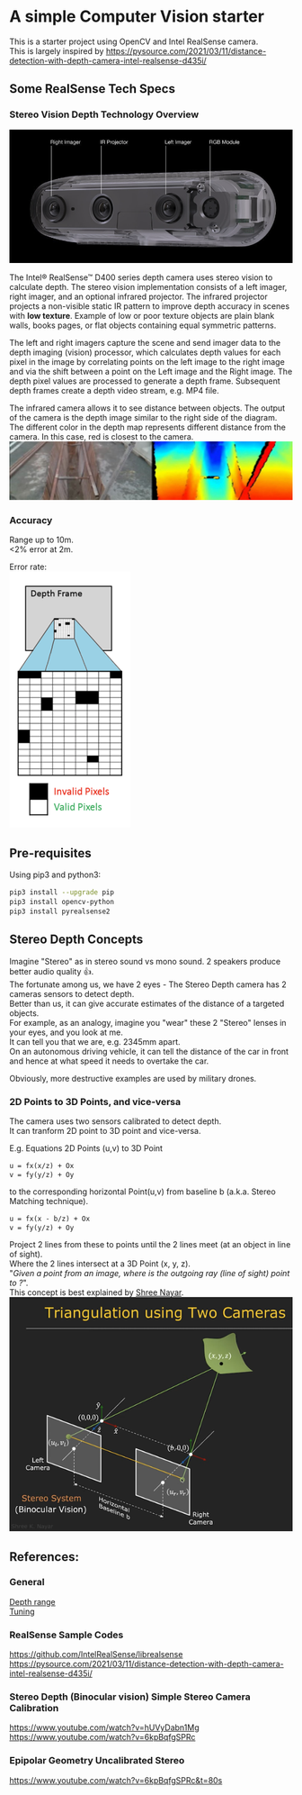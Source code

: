 # A simple Computer Vision starter

This is a starter project using OpenCV and Intel RealSense camera.  
This is largely inspired by 
https://pysource.com/2021/03/11/distance-detection-with-depth-camera-intel-realsense-d435i/

## Some RealSense Tech Specs

### Stereo Vision Depth Technology Overview

![cam_image](./doc/realsense_cam.png)

The Intel® RealSense™ D400 series depth camera uses stereo vision to calculate depth. The stereo vision implementation consists of a left imager, right imager, and an optional infrared projector. The infrared projector projects a non-visible static IR pattern to improve depth accuracy in scenes with **low texture**. Example of low or poor texture objects are plain blank walls, books pages, or flat objects containing equal symmetric patterns.  

The left and right imagers capture the scene and send imager data to the depth imaging (vision) processor, which calculates depth values for each pixel in the image by correlating points on the left image to the right image and via the shift between a point on the Left image and the Right image. The depth pixel values are processed to generate a depth frame. Subsequent depth frames create a depth video stream, e.g. MP4 file.  

The infrared camera allows it to see distance between objects. The output of the camera is the depth image similar to the right side of the diagram. 
The different color in the depth map represents different distance from the camera. In this case, red is closest to the camera.  
![Infrared](./doc/Infrared.jpg)

### Accuracy
Range up to 10m.  
<2% error at 2m.  

Error rate:  
![error rate](./doc/realsense_error_rate.png)


## Pre-requisites

Using pip3 and python3:
```sh
pip3 install --upgrade pip
pip3 install opencv-python
pip3 install pyrealsense2
```

## Stereo Depth Concepts

Imagine "Stereo" as in stereo sound vs mono sound. 2 speakers produce better audio quality 👍.  
The fortunate among us, we have 2 eyes - The Stereo Depth camera has 2 cameras sensors to detect depth.  
Better than us, it can give accurate estimates of the distance of a targeted objects.  
For example, as an analogy, imagine you "wear" these 2 "Stereo" lenses in your eyes, and you look at me.  
It can tell you that we are, e.g. 2345mm apart.  
On an autonomous driving vehicle, it can tell the distance of the car in front and hence at what speed it needs to overtake the car.  

Obviously, more destructive examples are used by military drones.  

### 2D Points to 3D Points, and vice-versa

The camera uses two sensors calibrated to detect depth.  
It can tranform 2D point to 3D point and vice-versa.  

E.g. Equations 2D Points (u,v) to 3D Point
```
u = fx(x/z) + Ox
v = fy(y/z) + Oy
```
to the corresponding horizontal Point(u,v) from baseline b (a.k.a. Stereo Matching technique).  
```
u = fx(x - b/z) + Ox
v = fy(y/z) + Oy
```
Project 2 lines from these to points until the 2 lines meet (at an object in line of sight).  
Where the 2 lines intersect at a 3D Point (x, y, z).  
"*Given a point from an image, where is the outgoing ray (line of sight) point to ?*".  
This concept is best explained by [Shree Nayar](https://www.youtube.com/watch?v=hUVyDabn1Mg).  
![Shree Nayar Stereo Camera](./doc/ShreeNayarStereoCamera.png)  


## References: 
### General
[Depth range](https://www.intelrealsense.com/depth-camera-d435/#:~:text=A%20Powerful%2C%20Full%E2%80%91featured%20Depth%20Camera&text=With%20a%20range%20up%20to,2.0%20and%20cross%2Dplatform%20support.)  
[Tuning](https://dev.intelrealsense.com/docs/tuning-depth-cameras-for-best-performance)  
### RealSense Sample Codes 
https://github.com/IntelRealSense/librealsense  
https://pysource.com/2021/03/11/distance-detection-with-depth-camera-intel-realsense-d435i/  
### Stereo Depth (Binocular vision) Simple Stereo Camera Calibration  
https://www.youtube.com/watch?v=hUVyDabn1Mg  
https://www.youtube.com/watch?v=6kpBqfgSPRc  
### Epipolar Geometry Uncalibrated Stereo 
https://www.youtube.com/watch?v=6kpBqfgSPRc&t=80s

